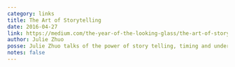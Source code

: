 ```yaml
---
category: links
title: The Art of Storytelling
date: 2016-04-27
link: https://medium.com/the-year-of-the-looking-glass/the-art-of-storytelling-26183fe0fa82
author: Julie Zhuo
posse: Julie Zhuo talks of the power of story telling, timing and understanding people. 
notes: false
---
```

